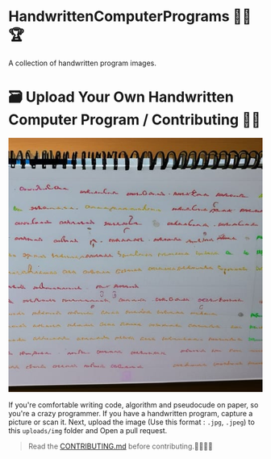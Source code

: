# HandwrittenComputerPrograms 👨‍💻🏆
A collection of handwritten program images.

# 🗃️ Upload Your Own Handwritten Computer Program / Contributing 🐞💼
![ Example](uploads/img/image.jpg)

If you're comfortable writing code, algorithm and pseudocude on paper, so you're a crazy programmer. If you have a handwritten program, capture a picture or scan it. Next, upload the image (Use this format : ``.jpg``, ``.jpeg``) to this `` uploads/img `` folder and Open a pull request.

> Read the <a href="CONTRIBUTING.md">CONTRIBUTING.md</a> before contributing.🌟🌠🌠✨
